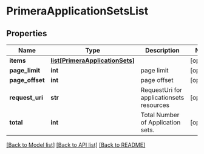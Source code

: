 # PrimeraApplicationSetsList

## Properties
Name | Type | Description | Notes
------------ | ------------- | ------------- | -------------
**items** | [**list[PrimeraApplicationSets]**](PrimeraApplicationSets.md) |  | [optional] 
**page_limit** | **int** | page limit | [optional] 
**page_offset** | **int** | page offset | [optional] 
**request_uri** | **str** | RequestUri for applicationsets resources | [optional] 
**total** | **int** | Total Number of Application sets. | [optional] 

[[Back to Model list]](../README.md#documentation-for-models) [[Back to API list]](../README.md#documentation-for-api-endpoints) [[Back to README]](../README.md)


